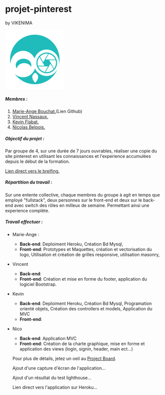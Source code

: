 # projet-pinterest 
by VIKENIMA 


![Logo Vikenima](https://github.com/bouchat-marieange/projet-pinterest/blob/master/favicon/android-chrome-192x192.png)


##### Membres :

1. [Marie-Ange Bouchat.](https://github.com/bouchat-marieange)(Lien Github)
2. [Vincent Nassaux.](https://github.com/LoutreT)
3. [Kevin Flabat.](https://github.com/keloriane)
4. [Nicolas Belpois.](https://github.com/Nicopaku)

 
 
##### Objectif du projet :

Par groupe de 4, sur une durée de 7 jours ouvrables, réaliser une copie du site pinterest en utilisant les connaissances et l'experience accumulées depuis le début de la formation.

[Lien direct vers le breifing.](https://github.com/becodeorg/Lovelace-promo-2/tree/master/Projects/projet-pinterest)

##### Répartition du travail :

Sur une entente collective, chaque membres du groupe à agit en temps que employé "fullstack", deux personnes sur le front-end et deux sur le back-end avec switch des rôles en milleux de semaine. Permettant ainsi une experience complète.

##### Travail effectuer :

+ Marie-Ange :
     + __Back-end__: Deploiment Heroku, Création Bd Mysql,
     + __Front-end__: Prototypes et Maquettes, création et vectorisation du logo, Utilisation et création de grilles responsive, utilisation masonry,
+ Vincent
     + __Back-end__:
     + __Front-end__: Création et mise en forme du footer, application du logiciel Bootstrap.
+ Kevin
     + __Back-end__: Deploiment Heroku, Création Bd Mysql, Programation orienté objets, Création des controllers et models, Application du MVC
     + __Front-end__:
+ Nico
     + __Back-end__: Application MVC
     + __Front-end__: Création de la charte graphique, mise en forme et application des views (login, signin, header, main ect...)
     
    Pour plus de détails, jetez un oeil au [Project Board](https://github.com/bouchat-marieange/projet-pinterest/projects/1).
    
    
    
  Ajout d'une capture d'écran de l'application...
    
  Ajout d'un résultat du test lighthouse...
    
  Lien direct vers l'application sur Heroku...